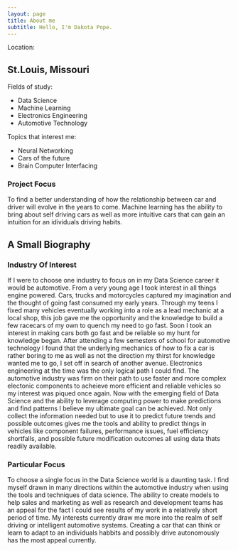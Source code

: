 ```yaml
---
layout: page
title: About me
subtitle: Hello, I'm Dakota Pope. 
---
```

Location:
## St.Louis, Missouri
Fields of study:

- Data Science 
- Machine Learning
- Electronics Engineering
- Automotive Technology

Topics that interest me:
- Neural Networking
- Cars of the future
- Brain Computer Interfacing 

### Project Focus
To find a better understanding of how the relationship between car and driver will evolve in the years to come. Machine learning has the ability to bring about self driving cars as well as more intuitive cars that can gain an intuition for an idividuals driving habits.

## A Small Biography 
### Industry Of Interest
  If I were to choose one industry to focus on in my Data Science career it would be automotive. From a very young age I took interest in all things engine powered. Cars, trucks and motorcycles captured my imagination and the thought of going fast consumed my early years. Through my teens I fixed many vehicles eventually working into a role as a lead mechanic at a local shop, this job gave me the opportunity and the knowledge to build a few racecars of my own to quench my need to go fast. Soon I took an interest in making cars both go fast and be reliable so my hunt for knowledge began. After attending a few semesters of school for automotive technology I found that the underlying mechanics of how to fix a car is rather boring to me as well as not the direction my thirst for knowledge wanted me to go, I set off in search of another avenue. Electronics engineering at the time was the only logical path I could find. The automotive industry was firm on their path to use faster and more complex electonic components to acheieve more efficient and reliable vehicles so my interest was piqued once again. Now with the emerging field of Data Science and the ability to leverage computing power to make predictions and find patterns I believe my ultimate goal can be achieved. Not only collect the information needed but to use it to predict future trends and possible outcomes gives me the tools and ability to predict things in vehicles like component failures, performance issues, fuel efficiency shortfalls, and possible future modification outcomes all using data thats readily available.
### Particular Focus
  To choose a single focus in the Data Science world is a daunting task. I find myself drawn in many directions within the automotive industry when using the tools and techniques of data science. The ability to create models to help sales and marketing as well as research and development teams has an appeal for the fact I could see results of my work in a relatively short period of time. My interests currently draw me more into the realm of self driving or intelligent automotive systems. Creating a car that can think or learn to adapt to an individuals habbits and possibly drive autonomously has the most appeal currently. 


